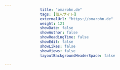 ---
                title: "omarohn.de"
                tags: [個人サイト]
                externalUrl: "https://omarohn.de"
                weight: 121
                showDate: false
                showAuthor: false
                showReadingTime: false
                showEdit: false
                showLikes: false
                showViews: false
                layoutBackgroundHeaderSpace: false
                ---

